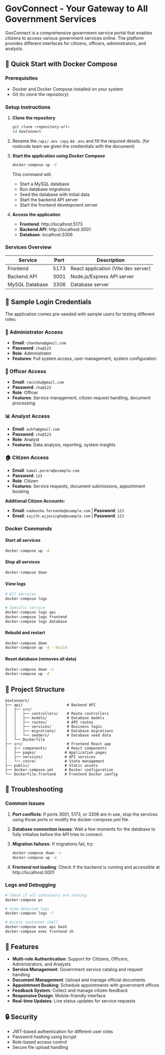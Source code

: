 # GovConnect - Your Gateway to All Government Services

GovConnect is a comprehensive government service portal that enables citizens to access various government services online. The platform provides different interfaces for citizens, officers, administrators, and analysts.

## 🚀 Quick Start with Docker Compose

### Prerequisites

- Docker and Docker Compose installed on your system
- Git (to clone the repository)

### Setup Instructions

1. **Clone the repository**

   ```bash
   git clone <repository-url>
   cd GovConnect
   ```

2. Rename the `/api/.env copy` as `.env` and fill the required details. (for rootcode team we given the credientials with the document)
3. **Start the application using Docker Compose**

   ```bash
   docker-compose up -d
   ```

   This command will:

   - Start a MySQL database
   - Run database migrations
   - Seed the database with initial data
   - Start the backend API server
   - Start the frontend development server

4. **Access the application**
   - **Frontend**: http://localhost:5173
   - **Backend API**: http://localhost:3001
   - **Database**: localhost:3306

### Services Overview

| Service        | Port | Description                         |
| -------------- | ---- | ----------------------------------- |
| Frontend       | 5173 | React application (Vite dev server) |
| Backend API    | 3001 | Node.js/Express API server          |
| MySQL Database | 3306 | Database server                     |

## 👥 Sample Login Credentials

The application comes pre-seeded with sample users for testing different roles:

### 🔐 Administrator Access

- **Email**: `chandana@gmail.com`
- **Password**: `cha@123`
- **Role**: Administrator
- **Features**: Full system access, user management, system configuration

### 👮 Officer Access

- **Email**: `ravindu@gmail.com`
- **Password**: `cha@123`
- **Role**: Officer
- **Features**: Service management, citizen request handling, document processing

### 📊 Analyst Access

- **Email**: `ashfa@gmail.com`
- **Password**: `cha@123`
- **Role**: Analyst
- **Features**: Data analysis, reporting, system insights

### 🏠 Citizen Access

- **Email**: `kamal.perera@example.com`
- **Password**: `123`
- **Role**: Citizen
- **Features**: Service requests, document submissions, appointment booking

**Additional Citizen Accounts:**

- **Email**: `nadeesha.fernando@example.com` | **Password**: `123`
- **Email**: `sajith.wijesinghe@example.com` | **Password**: `123`

### Docker Commands

#### Start all services

```bash
docker-compose up -d
```

#### Stop all services

```bash
docker-compose down
```

#### View logs

```bash
# All services
docker-compose logs

# Specific service
docker-compose logs api
docker-compose logs frontend
docker-compose logs database
```

#### Rebuild and restart

```bash
docker-compose down
docker-compose up -d --build
```

#### Reset database (removes all data)

```bash
docker-compose down -v
docker-compose up -d
```

## 📁 Project Structure

```
GovConnect/
├── api/                    # Backend API
│   ├── src/
│   │   ├── controllers/    # Route controllers
│   │   ├── models/         # Database models
│   │   ├── routes/         # API routes
│   │   ├── services/       # Business logic
│   │   ├── migrations/     # Database migrations
│   │   └── seeders/        # Database seed data
│   └── Dockerfile
├── src/                    # Frontend React app
│   ├── components/         # React components
│   ├── pages/             # Application pages
│   ├── services/          # API services
│   └── store/             # State management
├── public/                # Static assets
├── docker-compose.yml     # Docker configuration
└── Dockerfile.frontend    # Frontend Docker config
```

## 🔧 Troubleshooting

### Common Issues

1. **Port conflicts**: If ports 3001, 5173, or 3306 are in use, stop the services using those ports or modify the docker-compose.yml file.

2. **Database connection issues**: Wait a few moments for the database to fully initialize before the API tries to connect.

3. **Migration failures**: If migrations fail, try:

   ```bash
   docker-compose down -v
   docker-compose up -d
   ```

4. **Frontend not loading**: Check if the backend is running and accessible at http://localhost:3001

### Logs and Debugging

```bash
# Check if all containers are running
docker-compose ps

# View detailed logs
docker-compose logs -f

# Access container shell
docker-compose exec api bash
docker-compose exec frontend sh
```

## 📝 Features

- **Multi-role Authentication**: Support for Citizens, Officers, Administrators, and Analysts
- **Service Management**: Government service catalog and request handling
- **Document Management**: Upload and manage official documents
- **Appointment Booking**: Schedule appointments with government offices
- **Feedback System**: Collect and manage citizen feedback
- **Responsive Design**: Mobile-friendly interface
- **Real-time Updates**: Live status updates for service requests

## 🔒 Security

- JWT-based authentication for different user roles
- Password hashing using bcrypt
- Role-based access control
- Secure file upload handling
